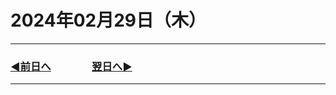 # 2024年02月29日（木）

---

### [◀️前日へ](https://github.com/yuasys/chatty-journal/blob/main/2024/02/2024-02-28.md)&emsp;&emsp;&emsp;&emsp;[翌日へ▶️](https://github.com/yuasys/chatty-journal/blob/main/2024/03/2024-03-01.md)

---
